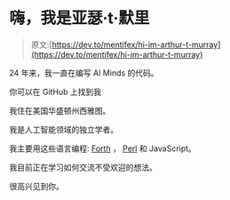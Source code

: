 # 嗨，我是亚瑟·t·默里

> 原文:[https://dev.to/mentifex/hi-im-arthur-t-murray](https://dev.to/mentifex/hi-im-arthur-t-murray)

24 年来，我一直在编写 AI Minds 的代码。

你可以在 GitHub 上找到我

我住在美国华盛顿州西雅图。

我是人工智能领域的独立学者。

我主要用这些语言编程: [Forth](http://dl.acm.org/citation.cfm?doid=307824.307853) ， [Perl](http://ai.neocities.org/perlmind.txt) 和 JavaScript。

我目前正在学习如何交流不受欢迎的想法。

很高兴见到你。